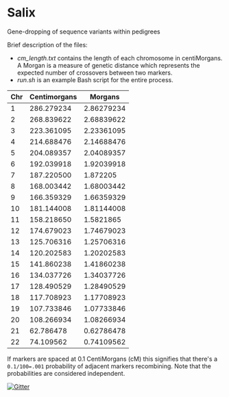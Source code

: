 # Salix

Gene-dropping of sequence variants within pedigrees

Brief description of the files:
* *cm_length.txt* contains the length of each chromosome in centiMorgans.  A Morgan is a measure of genetic distance which represents the expected number of crossovers between two markers.
* *run.sh* is an example Bash script for the entire process.


| Chr | Centimorgans | Morgans |
| --- | ---| --- |
| 1 | 286.279234 |  2.86279234 |
| 2 | 268.839622 |  2.68839622 |
| 3 | 223.361095 |  2.23361095 |
| 4 | 214.688476 |  2.14688476 |
| 5 | 204.089357 |  2.04089357 |
| 6 | 192.039918 |  1.92039918 |
| 7 | 187.220500 |  1.872205 |
| 8 | 168.003442 |  1.68003442 |
| 9 | 166.359329 |  1.66359329 |
| 10 | 181.144008 | 1.81144008 |
| 11 | 158.218650 | 1.5821865 |
| 12 | 174.679023 | 1.74679023 |
| 13 | 125.706316 | 1.25706316 |
| 14 | 120.202583 | 1.20202583 |
| 15 | 141.860238 | 1.41860238 |
| 16 | 134.037726 | 1.34037726 |
| 17 | 128.490529 | 1.28490529 |
| 18 | 117.708923 | 1.17708923 |
| 19 | 107.733846 | 1.07733846 |
| 20 | 108.266934 | 1.08266934 |
| 21 | 62.786478 |  0.62786478 |
| 22 | 74.109562 |  0.74109562 |

If markers are spaced at 0.1 CentiMorgans (cM) this signifies that there's a ```0.1/100=.001``` probability of adjacent markers recombining. Note that the probabilities are considered independent.





[![Gitter](https://badges.gitter.im/Join%20Chat.svg)](https://gitter.im/APLevine/Salix?utm_source=badge&utm_medium=badge&utm_campaign=pr-badge&utm_content=badge)
